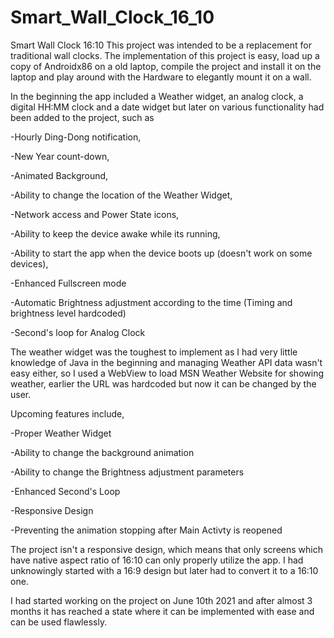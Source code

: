 # Smart_Wall_Clock_16_10
Smart Wall Clock 16:10 
This project was intended to be a replacement for traditional wall clocks. The implementation of this project is easy, load up a copy of Androidx86 on a old laptop, compile the project and install it on the laptop and play around with the Hardware to elegantly mount it on a wall. 

In the beginning the app included a Weather widget, an analog clock, a digital HH:MM clock and a date widget but later on various functionality had been added to the project, such as 

-Hourly Ding-Dong notification, 

-New Year count-down, 

-Animated Background, 

-Ability to change the location of the Weather Widget, 

-Network access and Power State icons, 

-Ability to keep the device awake while its running, 

-Ability to start the app when the device boots up (doesn't work on some devices), 

-Enhanced Fullscreen mode

-Automatic Brightness adjustment according to the time (Timing and brightness level hardcoded)

-Second's loop for Analog Clock

The weather widget was the toughest to implement as I had very little knowledge of Java in the beginning and managing Weather API data wasn't easy either, so I used a WebView to load MSN Weather Website for showing weather, earlier the URL was hardcoded but now it can be changed by the user.

Upcoming features include,

-Proper Weather Widget

-Ability to change the background animation

-Ability to change the Brightness adjustment parameters

-Enhanced Second's Loop

-Responsive Design

-Preventing the animation stopping after Main Activty is reopened

The project isn't a responsive design, which means that only screens which have native aspect ratio of 16:10 can only properly utilize the app. I had unknowingly started with a 16:9 design but later had to convert it to a 16:10 one.

I had started working on the project on June 10th 2021 and after almost 3 months it has reached a state where it can be implemented with ease and can be used flawlessly.

